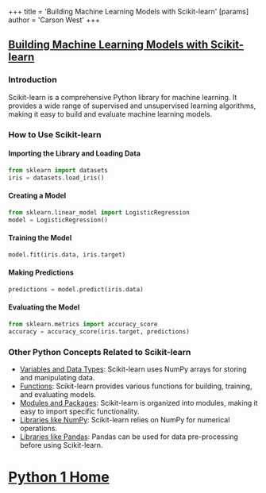 +++
 title = 'Building Machine Learning Models with Scikit-learn'
[params]
	author = 'Carson West'
+++
## [Building Machine Learning Models with Scikit-learn](./../building-machine-learning-models-with-scikit-learn/)

### Introduction
Scikit-learn is a comprehensive Python library for machine learning. It provides a wide range of supervised and unsupervised learning algorithms, making it easy to build and evaluate machine learning models.

### How to Use Scikit-learn

#### Importing the Library and Loading Data
```python
from sklearn import datasets
iris = datasets.load_iris()
```

#### Creating a Model
```python
from sklearn.linear_model import LogisticRegression
model = LogisticRegression()
```

#### Training the Model
```python
model.fit(iris.data, iris.target)
```

#### Making Predictions
```python
predictions = model.predict(iris.data)
```

#### Evaluating the Model
```python
from sklearn.metrics import accuracy_score
accuracy = accuracy_score(iris.target, predictions)
```

### Other Python Concepts Related to Scikit-learn

- [Variables and Data Types](./../variables-and-data-types/): Scikit-learn uses NumPy arrays for storing and manipulating data.
- [Functions](./../functions/): Scikit-learn provides various functions for building, training, and evaluating models.
- [Modules and Packages](./../modules-and-packages/): Scikit-learn is organized into modules, making it easy to import specific functionality.
- [Libraries like NumPy](./../libraries-like-numpy/): Scikit-learn relies on NumPy for numerical operations.
- [Libraries like Pandas](./../libraries-like-pandas/): Pandas can be used for data pre-processing before using Scikit-learn.
# [Python 1 Home](./../python-1-home/)